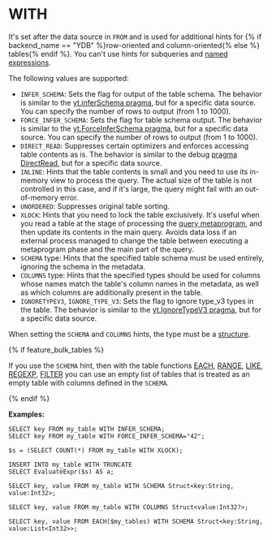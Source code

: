 # WITH

It's set after the data source in `FROM` and is used for additional hints for {% if backend_name == "YDB" %}row-oriented and column-oriented{% else %} tables{% endif %}. You can't use hints for subqueries and [named expressions](../../expressions.md#named-nodes).

The following values are supported:

* `INFER_SCHEMA`: Sets the flag for output of the table schema. The behavior is similar to the [yt.inferSchema pragma](../../pragma.md#inferschema), but for a specific data source. You can specify the number of rows to output (from 1 to 1000).
* `FORCE_INFER_SCHEMA`: Sets the flag for table schema output. The behavior is similar to the [yt.ForceInferSchema pragma](../../pragma.md#inferschema), but for a specific data source. You can specify the number of rows to output (from 1 to 1000).
* `DIRECT_READ`: Suppresses certain optimizers and enforces accessing table contents as is. The behavior is similar to the debug [pragma DirectRead](../../pragma.md#debug), but for a specific data source.
* `INLINE`: Hints that the table contents is small and you need to use its in-memory view to process the query. The actual size of the table is not controlled in this case, and if it's large, the query might fail with an out-of-memory error.
* `UNORDERED`: Suppresses original table sorting.
* `XLOCK`: Hints that you need to lock the table exclusively. It's useful when you read a table at the stage of processing the [query metaprogram](../../action.md), and then update its contents in the main query. Avoids data loss if an external process managed to change the table between executing a metaprogram phase and the main part of the query.
* `SCHEMA` type: Hints that the specified table schema must be used entirely, ignoring the schema in the metadata.
* `COLUMNS` type: Hints that the specified types should be used for columns whose names match the table's column names in the metadata, as well as which columns are additionally present in the table.
* `IGNORETYPEV3`, `IGNORE_TYPE_V3`: Sets the flag to ignore type_v3 types in the table. The behavior is similar to the [yt.IgnoreTypeV3 pragma](../../pragma.md#ignoretypev3), but for a specific data source.

When setting the `SCHEMA` and `COLUMNS` hints, the type must be a [structure](../../../types/containers.md).

{% if feature_bulk_tables %}

If you use the `SCHEMA` hint, then with the table functions [EACH](#each), [RANGE](#range), [LIKE](#like), [REGEXP](#regexp), [FILTER](#filter) you can use an empty list of tables that is treated as an empty table with columns defined in the `SCHEMA`.

{% endif %}

**Examples:**

```yql
SELECT key FROM my_table WITH INFER_SCHEMA;
SELECT key FROM my_table WITH FORCE_INFER_SCHEMA="42";
```

```yql
$s = (SELECT COUNT(*) FROM my_table WITH XLOCK);

INSERT INTO my_table WITH TRUNCATE
SELECT EvaluateExpr($s) AS a;
```

```yql
SELECT key, value FROM my_table WITH SCHEMA Struct<key:String, value:Int32>;
```

```yql
SELECT key, value FROM my_table WITH COLUMNS Struct<value:Int32?>;
```

```yql
SELECT key, value FROM EACH($my_tables) WITH SCHEMA Struct<key:String, value:List<Int32>>;
```

